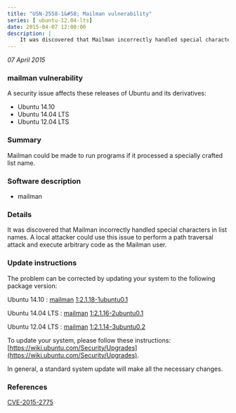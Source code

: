 ```yaml
---
title: "USN-2558-1&#58; Mailman vulnerability"
series: [ ubuntu-12.04-lts]
date: 2015-04-07 12:00:00
description: |
    It was discovered that Mailman incorrectly handled special characters in list names. A local attacker could use this issue to perform a path traversal attack and execute arbitrary code as the Mailman user. 
--- 
```

 
 

*07 April 2015*

### mailman vulnerability

A security issue affects these releases of Ubuntu and its derivatives:

* Ubuntu 14.10
* Ubuntu 14.04 LTS
* Ubuntu 12.04 LTS

### Summary

Mailman could be made to run programs if it processed a specially crafted list name.

### Software description

* mailman 

### Details

It was discovered that Mailman incorrectly handled special characters in list names. A local attacker could use this issue to perform a path traversal attack and execute arbitrary code as the Mailman user. 

### Update instructions

The problem can be corrected by updating your system to the following package version:

Ubuntu 14.10
 : [mailman](https://launchpad.net/ubuntu/+source/mailman) <span> [1:2.1.18-1ubuntu0.1](https://launchpad.net/ubuntu/+source/mailman/1:2.1.18-1ubuntu0.1) </span> 

Ubuntu 14.04 LTS
 : [mailman](https://launchpad.net/ubuntu/+source/mailman) <span> [1:2.1.16-2ubuntu0.1](https://launchpad.net/ubuntu/+source/mailman/1:2.1.16-2ubuntu0.1) </span> 

Ubuntu 12.04 LTS
 : [mailman](https://launchpad.net/ubuntu/+source/mailman) <span> [1:2.1.14-3ubuntu0.2](https://launchpad.net/ubuntu/+source/mailman/1:2.1.14-3ubuntu0.2) </span> 

To update your system, please follow these instructions: [https://wiki.ubuntu.com/Security/Upgrades](https://wiki.ubuntu.com/Security/Upgrades).

In general, a standard system update will make all the necessary changes. 

### References

 
 [CVE-2015-2775](http://people.ubuntu.com/~ubuntu-security/cve/CVE-2015-2775)
 


